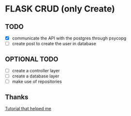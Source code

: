 # FLASK CRUD (only Create)

## TODO

- [x] communicate the API with the postgres through psycopg
- [ ] create post to create the user in database

## OPTIONAL TODO

- [ ] create a controller layer
- [ ] create a database layer
- [ ] make use of repositories

## Thanks

[Tutorial that helped me](https://www.youtube.com/watch?v=j2v2r6ByjJI&ab_channel=SelfTuts)
